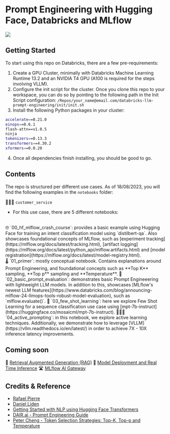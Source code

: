 # Prompt Engineering with Hugging Face, Databricks and MLflow

<img src="https://github.com/rafaelvp-db/databricks-llm-workshop/blob/main/img/header.png?raw=true" />

## Getting Started

To start using this repo on Databricks, there are a few pre-requirements:

1. Create a GPU Cluster, minimally with Databricks Machine Learning Runtime 13.2 and an NVIDIA T4 GPU (A100 is required for the steps involving VLLM).
2. Configure the init script for the cluster. Once you clone this repo to your workspace, you can do so by pointing to the following path in the Init Script configuration: `/Repos/your_name@email.com/databricks-llm-prompt-engineering/init/init.sh`
3. Install the following Python packages in your cluster:
```bash
accelerate==0.21.0
einops==0.6.1
flash-attn==v1.0.5
ninja
tokenizers==0.13.3
transformers==4.30.2
xformers==0.0.20
```
4. Once all dependencies finish installing, you should be good to go.

## Contents

The repo is structured per different use cases. As of 18/08/2023, you will find the following examples in the `notebooks` folder:

🙋🏻‍♂️ `customer_service`
  * For this use case, there are 5 different notebooks:
<br/>
<t/>🤓 `00_hf_mlflow_crash_course`: provides a basic example using Hugging Face for training an intent classification model using `distilbert-qa`. Also showcases foundational concepts of MLflow, such as [experiment tracking](https://mlflow.org/docs/latest/tracking.html), [artifact logging](https://mlflow.org/docs/latest/python_api/mlflow.artifacts.html) and [model registration](https://mlflow.org/docs/latest/model-registry.html).
<br/>
    🌡️ `01_primer`: mostly conceptual notebook. Contains explanations around Prompt Engineering, and foundational concepts such as **Top K** sampling, **Top p** sampling and **Temperature**.
    🧪 `02_basic_prompt_evaluation`: demonstrates basic Prompt Engineeering with lightweight LLM models. In addition to this, showcases [MLflow's newest LLM features](https://www.databricks.com/blog/announcing-mlflow-24-llmops-tools-robust-model-evaluation), such as `mlflow.evaluate()`.
    💉 `03_few_shot_learning`: here we explore Few Shot Learning for a sequence classification use case using [mpt-7b-instruct](https://huggingface.co/mosaicml/mpt-7b-instruct).
    🏃🏻‍♂️ `04_active_prompting`: in this notebook, we explore active learning techniques. Additionally, we demonstrate how to leverage [VLLM](https://vllm.readthedocs.io/en/latest/) in order to achieve 7X - 10X inference latency improvements.
   
## Coming soon

🔎 [Retrieval Augmented Generation (RAG)](https://www.promptingguide.ai/techniques/rag)
🚀 [Model Deployment and Real Time Inference](https://docs.databricks.com/en/machine-learning/model-serving/index.html)
🛣️ [MLflow AI Gateway](https://mlflow.org/docs/latest/gateway/index.html)


## Credits & Reference

* [Rafael Pierre](https://github.com/rafaelvp-db)
* [Daniel Liden](https://github.com/djliden)
* [Getting Started with NLP using Hugging Face Transformers](https://www.databricks.com/blog/2023/02/06/getting-started-nlp-using-hugging-face-transformers-pipelines.html)
* [DAIR.ai - Prompt Engineering Guide](https://www.promptingguide.ai/)
* [Peter Cheng - Token Selection Strategies: Top-K, Top-p and Temperature](https://peterchng.com/blog/2023/05/02/token-selection-strategies-top-k-top-p-and-temperature/)
